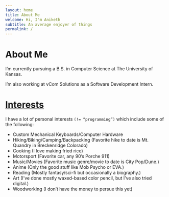 ```yaml
---
layout: home
title: About Me
welcome: Hi, I'm Aniketh
subtitle: An average enjoyer of things
permalink: /
---
```


# About Me

I’m currently pursuing a B.S. in Computer Science at The University of Kansas.

I’m also working at vCom Solutions as a Software Development Intern.

# [Interests](/interests)

I have a lot of personal interests `(!= “programming”)` which include some of the following:

- Custom Mechanical Keyboards/Computer Hardware
- Hiking/Biking/Camping/Backpacking (Favorite hike to date is Mt. Quandry in Breckenridge Colorado)
- Cooking (I love making fried rice)
- Motorsport (Favorite car, any 90’s Porche 911)
- Music/Movies (Favorite music genre/movie to date is City Pop/Dune.)
- Anime (Only the good stuff like Mob Psycho or EVA.)
- Reading (Mostly fantasy/sci-fi but occasionally a biography.)
- Art (I’ve done mostly waxed-based color pencil, but I’ve also tried digital.)
- Woodworking (I don’t have the money to persue this yet)

